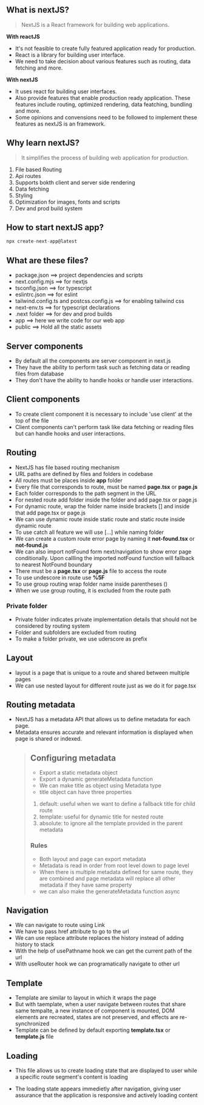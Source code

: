 ## What is nextJS?

> NextJS is a React framework for building web applications.

**With reactJS**

- It's not feasible to create fully featured application ready for production.
- React is a library for building user interface.
- We need to take decision about various features such as routing, data fetching and more.

**With nextJS**

- It uses react for building user interfaces.
- Also provide features that enable production ready application. These features include routing, optimized rendering, data featching, bundling and more.
- Some opinions and convensions need to be followed to implement these features as nextJS is an framework.

## Why learn nextJS?

> It simplifies the process of building web application for production.

1. File based Routing
2. Api routes
3. Supports bokth client and server side rendering
4. Data fetching
5. Styling
6. Optimization for images, fonts and scripts
7. Dev and prod build system

## How to start nextJS app?

```javascript
npx create-next-app@latest
```

## What are these files?

- package.json ==> project dependencies and scripts
- next.config.mjs ==> for nextjs
- tsconfig.json ==> for typescript
- eslintrc.json ==> for eslint
- tailwind.config.ts and postcss.config.js ==> for enabling tailwind css
- next-env.ts ==> for typescript declarations
- .next folder ==> for dev and prod builds
- app ==> here we write code for our web app
- public ==> Hold all the static assets

## Server components

- By default all the components are server component in next.js
- They have the ability to perform task such as fetching data or reading files from database
- They don't have the ability to handle hooks or handle user interactions.

## Client components

- To create client component it is necessary to include 'use client' at the top of the file
- Client components can't perform task like data fetching or reading files but can handle hooks and user interactions.

## Routing

- NextJS has file based routing mechanism
- URL paths are defined by files and folders in codebase
- All routes must be places inside **app** folder
- Every file that corresponds to route, must be named **page.tsx** or **page.js**
- Each folder corresponds to the path segment in the URL
- For nested route add folder inside the folder and add page.tsx or page.js
- For dynamic route, wrap the folder name inside brackets [] and inside that add page.tsx or page.js
- We can use dynamic route inside static route and static route inside dynamic route
- To use catch all feature we will use [...] while naming folder
- We can create a custom route error page by naming it **not-found.tsx** or **not-found.js**
- We can also import notFound form next/navigation to show error page conditionally. Upon callling the imported notFound function will fallback to nearest NotFound boundary
- There must be a **page.tsx** or **page.js** file to access the route
- To use undescore in route use **%5F**
- To use group routing wrap folder name inside parentheses ()
- When we use group routing, it is excluded from the route path

### Private folder

- Private folder indicates private implementation details that should not be considered by routing system
- Folder and subfolders are excluded from routing
- To make a folder private, we use uderscore as prefix

## Layout

- layout is a page that is unique to a route and shared between multiple pages
- We can use nested layout for different route just as we do it for page.tsx

## Routing metadata

- NextJS has a metadata API that allows us to define metadata for each page.
- Metadata ensures accurate and relevant information is displayed when page is shared or indexed.
  > ## Configuring metadata
  >
  > - Export a static metadata object
  > - Export a dynamic generateMetadata function
  > - We can make title as object using Metadata type
  > - title object can have three properties
  >
  > 1. default: useful when we want to define a fallback title for child route
  > 2. template: useful for dynamic title for nested route
  > 3. absolute: to ignore all the template provided in the parent metadata
  >
  > ### **Rules**
  >
  > - Both layout and page can export metadata
  > - Metadata is read in order from root level down to page level
  > - When there is multiple metadata defined for same route, they are combined and page metadata will replace all other metadata if they have same property
  > - we can also make the generateMetadata function async

## Navigation

- We can navigate to route using Link
- We have to pass href attribute to go to the url
- We can use replace attribute replaces the history instead of adding history to stack
- With the help of usePathname hook we can get the current path of the url
- With useRouter hook we can programatically navigate to other url

## Template

- Template are similar to layout in which it wraps the page
- But with taemplate, when a user navigate between routes that share same tempalte, a new instance of component is mounted, DOM elements are recreated, states are not preserved, and effects are re-synchronized
- Template can be defined by default exporting **template.tsx** or **template.js** file

## Loading

- This file allows us to create loading state that are displayed to user while a specific route segment's content is loading

- The loading state appears immedietly after navigation, giving user assurance that the application is responsive and actively loading content
